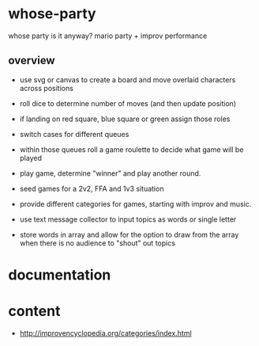 # whose-party
whose party is it anyway? mario party + improv performance

## overview
- use svg or canvas to create a board and move overlaid characters across positions 
- roll dice to determine number of moves (and then update position)
- if landing on red square, blue square or green assign those roles
- switch cases for different queues
- within those queues roll a game roulette to decide what game will be played
- play game, determine "winner" and play another round.

- seed games for a 2v2, FFA and 1v3 situation
- provide different categories for games, starting with improv and music.
- use text message collector to input topics as words or single letter
- store words in array and allow for the option to draw from the array when there is no audience to "shout" out topics 

# documentation


# content
- http://improvencyclopedia.org/categories/index.html
